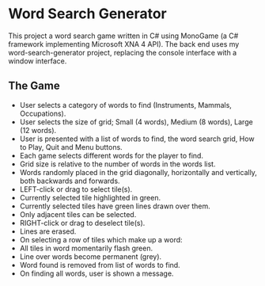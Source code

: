 # Word Search Generator
This project a word search game written in C# using MonoGame (a C# framework implementing Microsoft XNA 4 API). The back end uses my word-search-generator project, replacing the console interface with a window interface.

## The Game
- User selects a category of words to find (Instruments, Mammals, Occupations).
- User selects the size of grid; Small (4 words), Medium (8 words), Large (12 words).
- User is presented with a list of words to find, the word search grid, How to Play, Quit and Menu buttons.
 - Each game selects different words for the player to find.
 - Grid size is relative to the number of words in the words list. 
 - Words randomly placed in the grid diagonally, horizontally and vertically, both backwards and forwards.
- LEFT-click or drag to select tile(s).
 - Currently selected tile highlighted in green.
 - Currently selected tiles have green lines drawn over them.
 - Only adjacent tiles can be selected.
- RIGHT-click or drag to deselect tile(s).
 - Lines are erased.
- On selecting a row of tiles which make up a word:
 - All tiles in word momentarily flash green.
 - Line over words become permanent (grey).
 - Word found is removed from list of words to find.
- On finding all words, user is shown a message.